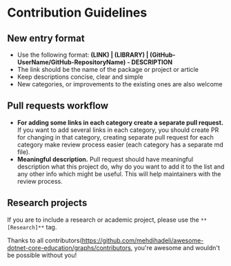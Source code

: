 # Contribution Guidelines

## New entry format

* Use the following format: **(LINK) | (LIBRARY) | (GitHub-UserName/GitHub-RepositoryName) - DESCRIPTION**
* The link should be the name of the package or project or article
* Keep descriptions concise, clear and simple
* New categories, or improvements to the existing ones are also welcome

## Pull requests workflow

* **For adding some links in each category create a separate pull request.** If you want to add several links in each category, you should create PR for changing in that category, creating separate pull request for each category make review process easier (each category has a separate md file). 
* **Meaningful description.** Pull request should have meaningful description what this project do, why do you want to add it to the list and any other info which might be useful. This will help maintainers with the review process.

## Research projects

If you are to include a research or academic project, please use the `**[Research]**` tag.

Thanks to all contributors(https://github.com/mehdihadeli/awesome-dotnet-core-education/graphs/contributors, you're awesome and wouldn't be possible without you!
